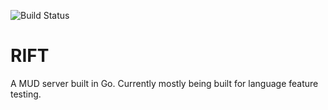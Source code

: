 ![Build Status](https://travis-ci.org/ViaoV/rift.svg?branch=master)

# RIFT

A MUD server built in Go. Currently mostly being built for language feature testing.
